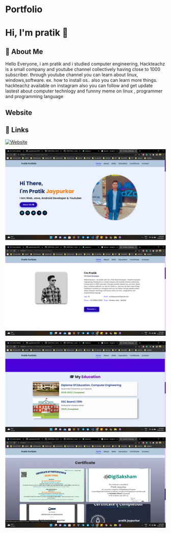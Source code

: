 
# Portfolio

# Hi, I'm pratik 👋

## 🚀 About Me
Hello Everyone, i am pratik and i studied computer engineering, Hackteachz is a small company and youtube channel collectively having close to 1000 subscriber. through youtube channel you can learn about linux, windows,software. ex. how to install os.. also you can learn more things. hackteachz available on instagram also you can follow and get update lastest about computer technlogy and funnny meme on linux , programmer and programming language


## Website


## 🔗 Links
[![Website](https://img.shields.io/badge/website-000?style=for-the-badge&logo=ko-fi&logoColor=white)](https://pratikjaypurkar.github.io/pratikjaypurkar.gihub.io)


![Logo](https://github.com/pratikjaypurkar/OIBSIP/blob/main/Task_2_Portfolio/assets/images/a1.png)



![Logo](https://github.com/pratikjaypurkar/OIBSIP/blob/main/Task_2_Portfolio/assets/images/a2.png)


![Logo](https://github.com/pratikjaypurkar/OIBSIP/blob/main/Task_2_Portfolio/assets/images/a3.png)


![Logo](https://github.com/pratikjaypurkar/OIBSIP/blob/main/Task_2_Portfolio/assets/images/a4.png)

